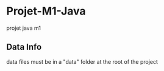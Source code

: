 # Projet-M1-Java
projet java m1

## Data Info

data files must be in a "data" folder at the root of the project
